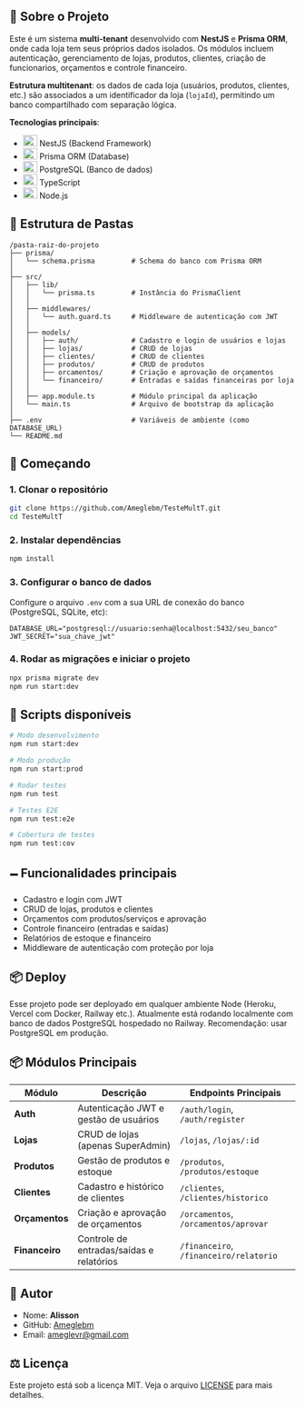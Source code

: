 ## 📃 Sobre o Projeto

Este é um sistema **multi-tenant** desenvolvido com **NestJS** e **Prisma ORM**, onde cada loja tem seus próprios dados isolados. Os módulos incluem autenticação, gerenciamento de lojas, produtos, clientes, criação de funcionarios, orçamentos e controle financeiro.

**Estrutura multitenant**: os dados de cada loja (usuários, produtos, clientes, etc.) são associados a um identificador da loja (`lojaId`), permitindo um banco compartilhado com separação lógica.

**Tecnologias principais**:
- <img height="20" width="25" src="https://skillicons.dev/icons?i=nest" alt="NestJS"> NestJS (Backend Framework)
- <img height="20" width="25" src="https://skillicons.dev/icons?i=prisma" alt="Prisma"> Prisma ORM (Database)
- <img height="20" width="25" src="https://skillicons.dev/icons?i=postgres" alt="PostgreSQL"> PostgreSQL (Banco de dados)
- <img height="20" width="25" src="https://skillicons.dev/icons?i=ts" alt="TypeScript"> TypeScript
- <img height="20" width="25" src="https://skillicons.dev/icons?i=nodejs" alt="Node.js"> Node.js 

## 📂 Estrutura de Pastas

```
/pasta-raiz-do-projeto
├── prisma/
│   └── schema.prisma         # Schema do banco com Prisma ORM
│
├── src/
│   ├── lib/
│   │   └── prisma.ts         # Instância do PrismaClient
│   │
│   ├── middlewares/
│   │   └── auth.guard.ts     # Middleware de autenticação com JWT
│   │
│   ├── models/
│   │   ├── auth/             # Cadastro e login de usuários e lojas
│   │   ├── lojas/            # CRUD de lojas
│   │   ├── clientes/         # CRUD de clientes
│   │   ├── produtos/         # CRUD de produtos
│   │   ├── orcamentos/       # Criação e aprovação de orçamentos
│   │   └── financeiro/       # Entradas e saídas financeiras por loja
│   │
│   ├── app.module.ts         # Módulo principal da aplicação
│   └── main.ts               # Arquivo de bootstrap da aplicação
│
├── .env                      # Variáveis de ambiente (como DATABASE_URL)
└── README.md
```

## 🚀 Começando

### 1. Clonar o repositório

```bash
git clone https://github.com/Ameglebm/TesteMultT.git
cd TesteMultT
```

### 2. Instalar dependências

```bash
npm install
```

### 3. Configurar o banco de dados

Configure o arquivo `.env` com a sua URL de conexão do banco (PostgreSQL, SQLite, etc):

```env
DATABASE_URL="postgresql://usuario:senha@localhost:5432/seu_banco"
JWT_SECRET="sua_chave_jwt"
```

### 4. Rodar as migrações e iniciar o projeto

```bash
npx prisma migrate dev
npm run start:dev
```

## 🔢 Scripts disponíveis

```bash
# Modo desenvolvimento
npm run start:dev

# Modo produção
npm run start:prod

# Rodar testes
npm run test

# Testes E2E
npm run test:e2e

# Cobertura de testes
npm run test:cov
```

## 🗕️ Funcionalidades principais

- Cadastro e login com JWT
- CRUD de lojas, produtos e clientes
- Orçamentos com produtos/serviços e aprovação
- Controle financeiro (entradas e saídas)
- Relatórios de estoque e financeiro
- Middleware de autenticação com proteção por loja

## 📦 Deploy

Esse projeto pode ser deployado em qualquer ambiente Node (Heroku, Vercel com Docker, Railway etc.).
Atualmente está rodando localmente com banco de dados PostgreSQL hospedado no Railway.
Recomendação: usar PostgreSQL em produção.

## 📦 Módulos Principais

| Módulo        | Descrição                                      | Endpoints Principais             |
|---------------|-----------------------------------------------|----------------------------------|
| **Auth**      | Autenticação JWT e gestão de usuários         | `/auth/login`, `/auth/register`  |
| **Lojas**     | CRUD de lojas (apenas SuperAdmin)             | `/lojas`, `/lojas/:id`           |
| **Produtos**  | Gestão de produtos e estoque                  | `/produtos`, `/produtos/estoque` |
| **Clientes**  | Cadastro e histórico de clientes              | `/clientes`, `/clientes/historico`|
| **Orçamentos**| Criação e aprovação de orçamentos             | `/orcamentos`, `/orcamentos/aprovar` |
| **Financeiro**| Controle de entradas/saídas e relatórios      | `/financeiro`, `/financeiro/relatorio` |

## 🚧 Autor

- Nome: **Alisson**
- GitHub: [Ameglebm](https://github.com/Ameglebm)
- Email: [ameglevr@gmail.com](mailto:ameglevr@gmail.com)

## ⚖️ Licença

Este projeto está sob a licença MIT. Veja o arquivo [LICENSE](LICENSE) para mais detalhes.
